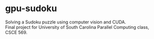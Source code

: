 # gpu-sudoku
Solving a Sudoku puzzle using computer vision and CUDA.  
Final project for University of South Carolina Parallel Computing class, CSCE 569.
